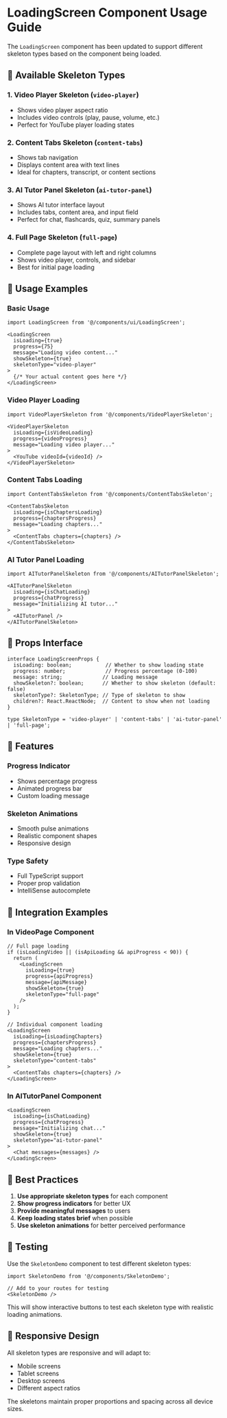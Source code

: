 # LoadingScreen Component Usage Guide

The `LoadingScreen` component has been updated to support different skeleton types based on the component being loaded.

## 🎯 **Available Skeleton Types**

### 1. **Video Player Skeleton** (`video-player`)
- Shows video player aspect ratio
- Includes video controls (play, pause, volume, etc.)
- Perfect for YouTube player loading states

### 2. **Content Tabs Skeleton** (`content-tabs`)
- Shows tab navigation
- Displays content area with text lines
- Ideal for chapters, transcript, or content sections

### 3. **AI Tutor Panel Skeleton** (`ai-tutor-panel`)
- Shows AI tutor interface layout
- Includes tabs, content area, and input field
- Perfect for chat, flashcards, quiz, summary panels

### 4. **Full Page Skeleton** (`full-page`)
- Complete page layout with left and right columns
- Shows video player, controls, and sidebar
- Best for initial page loading

## 📝 **Usage Examples**

### Basic Usage
```tsx
import LoadingScreen from '@/components/ui/LoadingScreen';

<LoadingScreen
  isLoading={true}
  progress={75}
  message="Loading video content..."
  showSkeleton={true}
  skeletonType="video-player"
>
  {/* Your actual content goes here */}
</LoadingScreen>
```

### Video Player Loading
```tsx
import VideoPlayerSkeleton from '@/components/VideoPlayerSkeleton';

<VideoPlayerSkeleton
  isLoading={isVideoLoading}
  progress={videoProgress}
  message="Loading video player..."
>
  <YouTube videoId={videoId} />
</VideoPlayerSkeleton>
```

### Content Tabs Loading
```tsx
import ContentTabsSkeleton from '@/components/ContentTabsSkeleton';

<ContentTabsSkeleton
  isLoading={isChaptersLoading}
  progress={chaptersProgress}
  message="Loading chapters..."
>
  <ContentTabs chapters={chapters} />
</ContentTabsSkeleton>
```

### AI Tutor Panel Loading
```tsx
import AITutorPanelSkeleton from '@/components/AITutorPanelSkeleton';

<AITutorPanelSkeleton
  isLoading={isChatLoading}
  progress={chatProgress}
  message="Initializing AI tutor..."
>
  <AITutorPanel />
</AITutorPanelSkeleton>
```

## 🔧 **Props Interface**

```tsx
interface LoadingScreenProps {
  isLoading: boolean;           // Whether to show loading state
  progress: number;             // Progress percentage (0-100)
  message: string;             // Loading message
  showSkeleton?: boolean;      // Whether to show skeleton (default: false)
  skeletonType?: SkeletonType; // Type of skeleton to show
  children?: React.ReactNode;  // Content to show when not loading
}

type SkeletonType = 'video-player' | 'content-tabs' | 'ai-tutor-panel' | 'full-page';
```

## 🎨 **Features**

### **Progress Indicator**
- Shows percentage progress
- Animated progress bar
- Custom loading message

### **Skeleton Animations**
- Smooth pulse animations
- Realistic component shapes
- Responsive design

### **Type Safety**
- Full TypeScript support
- Proper prop validation
- IntelliSense autocomplete

## 🚀 **Integration Examples**

### In VideoPage Component
```tsx
// Full page loading
if (isLoadingVideo || (isApiLoading && apiProgress < 90)) {
  return (
    <LoadingScreen
      isLoading={true}
      progress={apiProgress}
      message={apiMessage}
      showSkeleton={true}
      skeletonType="full-page"
    />
  );
}

// Individual component loading
<LoadingScreen
  isLoading={isLoadingChapters}
  progress={chaptersProgress}
  message="Loading chapters..."
  showSkeleton={true}
  skeletonType="content-tabs"
>
  <ContentTabs chapters={chapters} />
</LoadingScreen>
```

### In AITutorPanel Component
```tsx
<LoadingScreen
  isLoading={isChatLoading}
  progress={chatProgress}
  message="Initializing chat..."
  showSkeleton={true}
  skeletonType="ai-tutor-panel"
>
  <Chat messages={messages} />
</LoadingScreen>
```

## 🎯 **Best Practices**

1. **Use appropriate skeleton types** for each component
2. **Show progress indicators** for better UX
3. **Provide meaningful messages** to users
4. **Keep loading states brief** when possible
5. **Use skeleton animations** for better perceived performance

## 🧪 **Testing**

Use the `SkeletonDemo` component to test different skeleton types:

```tsx
import SkeletonDemo from '@/components/SkeletonDemo';

// Add to your routes for testing
<SkeletonDemo />
```

This will show interactive buttons to test each skeleton type with realistic loading animations.

## 📱 **Responsive Design**

All skeleton types are responsive and will adapt to:
- Mobile screens
- Tablet screens  
- Desktop screens
- Different aspect ratios

The skeletons maintain proper proportions and spacing across all device sizes.
